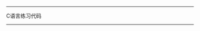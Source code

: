 *********************************************
C语言练习代码
*********************************************
